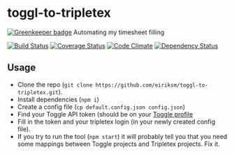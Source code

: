 # toggl-to-tripletex

[![Greenkeeper badge](https://badges.greenkeeper.io/eiriksm/toggl-to-tripletex.svg)](https://greenkeeper.io/)
Automating my timesheet filling

[![Build Status](https://travis-ci.org/eiriksm/toggl-to-tripletex.svg?branch=master)](https://travis-ci.org/eiriksm/toggl-to-tripletex)
[![Coverage Status](https://coveralls.io/repos/eiriksm/toggl-to-tripletex/badge.svg?branch=master)](https://coveralls.io/r/eiriksm/toggl-to-tripletex?branch=master)
[![Code Climate](https://codeclimate.com/github/eiriksm/toggl-to-tripletex/badges/gpa.svg)](https://codeclimate.com/github/eiriksm/toggl-to-tripletex)
[![Dependency Status](https://david-dm.org/eiriksm/toggl-to-tripletex.svg)](https://david-dm.org/eiriksm/toggl-to-tripletex)

## Usage

- Clone the repo (`git clone https://github.com/eiriksm/toggl-to-tripletex.git`).
- Install dependencies (`npm i`)
- Create a config file (`cp default.config.json config.json`)
- Find your Toggle API token (should be on your [Toggle profile](https://toggl.com/app/profile)
- Fill in the token and your tripletex login (in your newly created config file).
- If you try to run the tool (`npm start`) it will probably tell you that you need some mappings between Toggle projects and Tripletex projects. Fix it.
